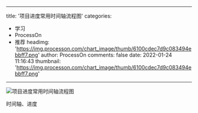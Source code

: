
---
title: '项目进度常用时间轴流程图'
categories: 
 - 学习
 - ProcessOn
 - 推荐
headimg: 'https://img.processon.com/chart_image/thumb/6100cdec7d9c083494ebbff7.png'
author: ProcessOn
comments: false
date: 2022-01-24 11:16:43
thumbnail: 'https://img.processon.com/chart_image/thumb/6100cdec7d9c083494ebbff7.png'
---

<div>   
<img class="thumb" alt="项目进度常用时间轴流程图" src="https://img.processon.com/chart_image/thumb/6100cdec7d9c083494ebbff7.png" referrerpolicy="no-referrer">
<p>时间轴、进度</p>  
</div>
            